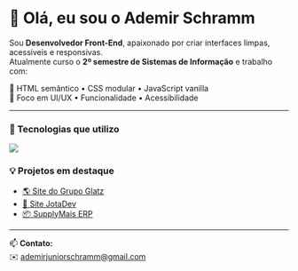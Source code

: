# 👋 Olá, eu sou o Ademir Schramm

Sou **Desenvolvedor Front-End**, apaixonado por criar interfaces limpas, acessíveis e responsivas.  
Atualmente curso o **2º semestre de Sistemas de Informação** e trabalho com:

🧩 HTML semântico • CSS modular • JavaScript vanilla  
🎨 Foco em UI/UX • Funcionalidade • Acessibilidade

---

### 🚀 Tecnologias que utilizo
<img src="https://skillicons.dev/icons?i=html,css,js,sass,git,figma" />

### 💡 Projetos em destaque
- [🌎 Site do Grupo Glatz](https://grupoglatz.com.br)
- [🏡 Site JotaDev](https://jotadev.com.br/contato.html)
- [📦 SupplyMais ERP](https://supplymais.com.br)

---

📫 **Contato:**  
✉️ ademirjuniorschramm@gmail.com
